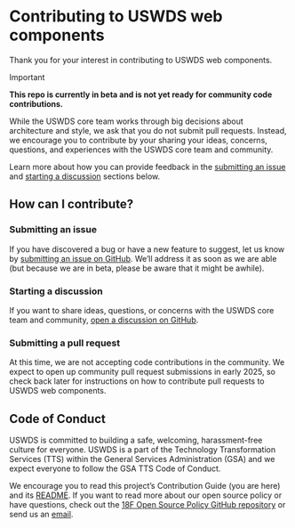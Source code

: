 # Contributing to USWDS web components

Thank you for your interest in contributing to USWDS web components.

> [!Important]
> **This repo is currently in beta and is not yet ready for community code contributions.**
> 
> While the USWDS core team works through big decisions about architecture and style, we ask that you do not submit pull requests. Instead, we encourage you to contribute by your sharing your ideas, concerns, questions, and experiences with the USWDS core team and community.
> 
> Learn more about how you can provide feedback in the [submitting an issue](#submitting-an-issue) and [starting a discussion](#starting-a-discussion) sections below.

## How can I contribute?

### Submitting an issue

If you have discovered a bug or have a new feature to suggest, let us know by [submitting an issue on GitHub](https://docs.github.com/en/issues/tracking-your-work-with-issues/creating-an-issue). We’ll address it as soon as we are able (but because we are in beta, please be aware that it might be awhile).

### Starting a discussion

If you want to share ideas, questions, or concerns with the USWDS core team and community, [open a discussion on GitHub](https://docs.github.com/en/discussions/quickstart#creating-a-new-discussion).

### Submitting a pull request

At this time, we are not accepting code contributions in the community. We expect to open up community pull request submissions in early 2025, so check back later for instructions on how to contribute pull requests to USWDS web components.

## Code of Conduct

USWDS is committed to building a safe, welcoming, harassment-free culture for everyone. USWDS is a part of the Technology Transformation Services (TTS) within the General Services Administration (GSA) and we expect everyone to follow the GSA TTS Code of Conduct.

We encourage you to read this project’s Contribution Guide (you are here) and its [README](https://github.com/uswds/uswds-next/blob/develop/README.md). If you want to read more about our open source policy or have questions, check out the [18F Open Source Policy GitHub repository](https://github.com/18f/open-source-policy) or send us an [email](uswds@gsa.gov).

